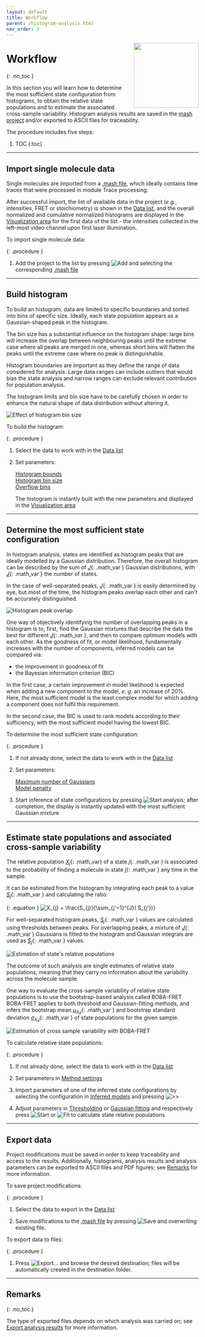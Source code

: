 ```yaml
---
layout: default
title: Workflow
parent: /histogram-analysis.html
nav_order: 2
---
```


<img src="../assets/images/logos/logo-histogram-analysis_400px.png" width="170" style="float:right; margin-left: 15px;"/>

# Workflow
{: .no_toc }

In this section you will learn how to determine the most sufficient state configuration from histograms, to obtain the relative state populations and to estimate the associated cross-sample variability. 
Histogram analysis results are saved in the 
[mash project](../output-files/mash-mash-project.html) and/or exported to ASCII files for traceability.

The procedure includes five steps:

1. TOC
{:toc}


---

## Import single molecule data

Single molecules are imported from a 
[.mash file](../output-files/mash-mash-project.html), which ideally contains time traces that were processed in module Trace processing.

After successful import, the list of available data in the project (*e.g.*, intensities, FRET or stoichiometry) is shown in the 
[Data list](panels/panel-histogram-and-plot.html#data-list), and the overall normalized and cumulative normalized histograms are displayed in the 
[Visualization area](panels/area-visualization.html) for the first data of the list - the intensities collected in the left-most video channel upon first laser illumination.

To import single molecule data:

{: .procedure }
1. Add the project to the list by pressing 
   ![Add](../assets/images/gui/HA-but-add.png "Add") and selecting the corresponding 
   [.mash file](../output-files/mash-mash-project.html)  


---

## Build histogram

To build an histogram, data are limited to specific boundaries and sorted into bins of specific size.
Ideally, each state population appears as a Gaussian-shaped peak in the histogram.

The bin size has a substantial influence on the histogram shape: large bins will increase the overlap between neighbouring peaks until the extreme case where all peaks are merged in one, whereas short bins will flatten the peaks until the extreme case where no peak is distinguishable.

Histogram boundaries are important as they define the range of data considered for analysis.
Large data ranges can include outliers that would bias the state analysis and narrow ranges can exclude relevant contribution for population analysis.

The histogram limits and bin size have to be carefully chosen in order to enhance the natural shape of data distribution without altering it.

![Effect of histogram bin size](../assets/images/figures/HA-workflow-scheme-bin-size.png "Effect of histogram bin size")

To build the histogram:

{: .procedure }
1. Select the data to work with in the 
   [Data list](panels/panel-histogram-and-plot.html#data-list)  
     
1. Set parameters:  
     
   [Histogram bounds](panels/panel-histogram-and-plot.html#histogram-bounds)  
   [Histogram bin size](panels/panel-histogram-and-plot.html#histogram-bin-size)  
   [Overflow bins](panels/panel-histogram-and-plot.html#overflow-bins)  
     
   The histogram is instantly built with the new parameters and displayed in the 
   [Visualization area](panels/area-visualization.html)


---

## Determine the most sufficient state configuration

In histogram analysis, states are identified as histogram peaks that are ideally modelled by a Gaussian distribution.
Therefore, the overall histogram can be described by the sum of 
[*J*](){: .math_var } Gaussian distributions, with 
[*J*](){: .math_var } the number of states.

In the case of well-separated peaks, 
[*J*](){: .math_var } is easily determined by eye, but most of the time, the histogram peaks overlap each other and can't be accurately distinguished.

![Histogram peak overlap](../assets/images/figures/HA-workflow-scheme-peak-overlap.png "Histogram peak overlap")

One way of objectively identifying the number of overlapping peaks in a histogram is to, first, find the Gaussian mixtures that describe the data the best for different 
[*J*](){: .math_var }, and then to compare optimum models with each other.
As the goodness of fit, or model likelihood, fundamentally increases with the number of components, inferred models can be compared via:

* the improvement in goodness of fit
* the Bayesian information criterion (BIC)

In the first case, a certain improvement in model likelihood is expected when adding a new component to the model, *e. g.* an increase of 20%.
Here, the most sufficient model is the least complex model for which adding a component does not fulfil this requirement.

In the second case, the BIC is used to rank models according to their sufficiency, with the most sufficient model having the lowest BIC.

To determine the most sufficient state configuration:

{: .procedure }
1. If not already done, select the data to work with in the 
   [Data list](panels/panel-histogram-and-plot.html#data-list)  
     
1. Set parameters:  
     
   [Maximum number of Gaussians](panels/panel-state-configuration.html#maximum-number-of-gaussians)  
   [Model penalty](panels/panel-state-configuration.html#model-penalty)  
     
1. Start inference of state configurations by pressing 
   ![Start analysis](../assets/images/gui/HA-but-start-analysis.png "Start analysis"); after completion, the display is instantly updated with the most sufficient Gaussian mixture


---

## Estimate state populations and associated cross-sample variability

The relative population 
[*X*<sub>*j*</sub>](){: .math_var} of a state 
[*j*](){: .math_var } is associated to the probability of finding a molecule in state 
[*j*](){: .math_var } any time in the sample.

It can be estimated from the histogram by integrating each peak to a value 
[*S*<sub>*j*</sub>](){: .math_var } and calculating the ratio:

{: .equation }
<img src="../assets/images/equations/HA-eq-pop.gif" alt="X_{j} = \frac{S_{j}}{\sum_{j'=1}^{J}( S_{j'})}">

For well-separated histogram peaks, 
[*S*<sub>*j*</sub>](){: .math_var } values are calculated using thresholds between peaks.
For overlapping peaks, a mixture of 
[*J*](){: .math_var } Gaussians is fitted to the histogram and Gaussian integrals are used as 
[*S*<sub>*j*</sub>](){: .math_var } values.

![Estimation of state's relative populations](../assets/images/figures/HA-workflow-scheme-populations.png "Estimation of state's relative populations")

The outcome of such analysis are single estimates of relative state populations, meaning that they carry no information about the variability across the molecule sample.

One way to evaluate the cross-sample variability of relative state populations is to use the bootstrap-based analysis called BOBA-FRET.
BOBA-FRET applies to both threshold and Gaussian-fitting methods, and infers the bootstrap mean 
[*&#956;*<sub>*X*,*j*</sub>](){: .math_var } and bootstrap standard deviation
[*&#963;*<sub>*X*,*j*</sub>](){: .math_var } of state populations for the given sample.

![Estimation of cross sample variability with BOBA-FRET](../assets/images/figures/HA-workflow-scheme-bobafret.png "Estimation of cross sample variability with BOBA-FRET")

To calculate relative state populations:

{: .procedure }
1. If not already done, select the data to work with in the 
   [Data list](panels/panel-histogram-and-plot.html#data-list)  
     
1. Set parameters in 
   [Method settings](panels/panel-state-populations.html#method-settings)  
     
1. Import parameters of one of the inferred state configurations by selecting the configuration in 
   [Inferred models](panels/panel-state-configuration.html#inferred-models) and pressing 
   ![>>](../assets/images/gui/HA-but-supsup.png ">>")  
     
1. Adjust parameters in 
   [Thresholding](panels/panel-state-populations.html#thresholding) or 
   [Gaussian fitting](panels/panel-state-populations.html#gaussian-fitting) and respectively press 
   ![Start](../assets/images/gui/HA-but-start.png "Start") or 
   ![Fit](../assets/images/gui/HA-but-fit.png "Fit") to calculate state relative populations


---

## Export data

Project modifications must be saved in order to keep traceability and access to the results.
Additionally, histograms, analysis results and analysis parameters can be exported to ASCII files and PDF figures; see 
[Remarks](#remarks) for more information.

To save project modifications:

{: .procedure }
1. Select the data to export in the 
   [Data list](panels/panel-histogram-and-plot.html#data-list)  
     
1. Save modifications to the 
   [.mash file](../output-files/mash-mash-project.html) by pressing 
   ![Save](../assets/images/gui/HA-but-save.png "Save") and overwriting existing file.  

To export data to files:

{: .procedure }
1. Press
   ![Export...](../../assets/images/gui/HA-but-export3p.png "Export...") and browse the desired destination; files will be automatically created in the destination folder.


---
 
## Remarks
{: .no_toc }

The type of exported files depends on which analysis was carried on; see 
[Export analysis results](panels/area-management.html#export-analysis-results) for more information.



